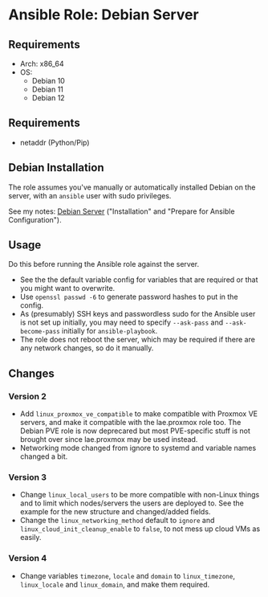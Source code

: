 # Ansible Role: Debian Server

## Requirements

- Arch: x86_64
- OS:
    - Debian 10
    - Debian 11
    - Debian 12

## Requirements

- netaddr (Python/Pip)

## Debian Installation

The role assumes you've manually or automatically installed Debian on the server, with an `ansible` user with sudo privileges.

See my notes: [Debian Server](https://wiki.hon.one/linux-servers/debian/#basic-setup) ("Installation" and "Prepare for Ansible Configuration").

## Usage

Do this before running the Ansible role against the server.

- See the the default variable config for variables that are required or that you might want to overwrite.
- Use `openssl passwd -6` to generate password hashes to put in the config.
- As (presumably) SSH keys and passwordless sudo for the Ansible user is not set up initially, you may need to specify `--ask-pass` and `--ask-become-pass` initially for `ansible-playbook`.
- The role does not reboot the server, which may be required if there are any network changes, so do it manually.

## Changes

### Version 2

- Add `linux_proxmox_ve_compatible` to make compatible with Proxmox VE servers, and make it compatible with the lae.proxmox role too. The Debian PVE role is now deprecared but most PVE-specific stuff is not brought over since lae.proxmox may be used instead.
- Networking mode changed from ignore to systemd and variable names changed a bit.

### Version 3

- Change `linux_local_users` to be more compatible with non-Linux things and to limit which nodes/servers the users are deployed to. See the example for the new structure and changed/added fields.
- Change the `linux_networking_method` default to `ignore` and `linux_cloud_init_cleanup_enable` to `false`, to not mess up cloud VMs as easily.

### Version 4

- Change variables `timezone`, `locale` and `domain` to `linux_timezone`, `linux_locale` and `linux_domain`, and make them required.
